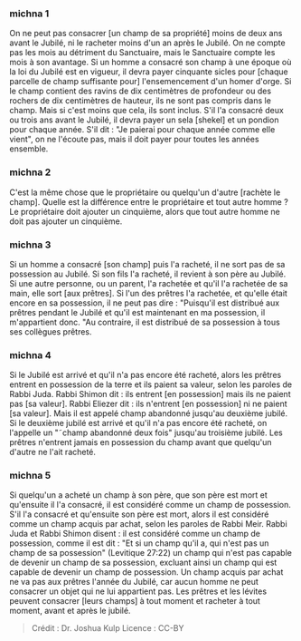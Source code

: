 
### michna 1
On ne peut pas consacrer [un champ de sa propriété] moins de deux ans avant le Jubilé, ni le racheter moins d'un an après le Jubilé. On ne compte pas les mois au détriment du Sanctuaire, mais le Sanctuaire compte les mois à son avantage. Si un homme a consacré son champ à une époque où la loi du Jubilé est en vigueur, il devra payer cinquante sicles pour [chaque parcelle de champ suffisante pour] l'ensemencement d'un homer d'orge. Si le champ contient des ravins de dix centimètres de profondeur ou des rochers de dix centimètres de hauteur, ils ne sont pas compris dans le champ. Mais si c'est moins que cela, ils sont inclus. S'il l'a consacré deux ou trois ans avant le Jubilé, il devra payer un sela [shekel] et un pondion pour chaque année. S'il dit : "Je paierai pour chaque année comme elle vient", on ne l'écoute pas, mais il doit payer pour toutes les années ensemble.

### michna 2
C'est la même chose que le propriétaire ou quelqu'un d'autre [rachète le champ]. Quelle est la différence entre le propriétaire et tout autre homme ? Le propriétaire doit ajouter un cinquième, alors que tout autre homme ne doit pas ajouter un cinquième.

### michna 3
Si un homme a consacré [son champ] puis l'a racheté, il ne sort pas de sa possession au Jubilé. Si son fils l'a racheté, il revient à son père au Jubilé. Si une autre personne, ou un parent, l'a rachetée et qu'il l'a rachetée de sa main, elle sort [aux prêtres]. Si l'un des prêtres l'a rachetée, et qu'elle était encore en sa possession, il ne peut pas dire : "Puisqu'il est distribué aux prêtres pendant le Jubilé et qu'il est maintenant en ma possession, il m'appartient donc. "Au contraire, il est distribué de sa possession à tous ses collègues prêtres.

### michna 4
Si le Jubilé est arrivé et qu'il n'a pas encore été racheté, alors les prêtres entrent en possession de la terre et ils paient sa valeur, selon les paroles de Rabbi Juda. Rabbi Shimon dit : ils entrent [en possession] mais ils ne paient pas [sa valeur]. Rabbi Eliezer dit : ils n'entrent [en possession] ni ne paient [sa valeur]. Mais il est appelé champ abandonné jusqu'au deuxième jubilé. Si le deuxième jubilé est arrivé et qu'il n'a pas encore été racheté, on l'appelle un "˜champ abandonné deux fois" jusqu'au troisième jubilé. Les prêtres n'entrent jamais en possession du champ avant que quelqu'un d'autre ne l'ait racheté.

### michna 5
Si quelqu'un a acheté un champ à son père, que son père est mort et qu'ensuite il l'a consacré, il est considéré comme un champ de possession. S'il l'a consacré et qu'ensuite son père est mort, alors il est considéré comme un champ acquis par achat, selon les paroles de Rabbi Meir. Rabbi Juda et Rabbi Shimon disent : il est considéré comme un champ de possession, comme il est dit : "Et si un champ qu'il a, qui n'est pas un champ de sa possession" (Levitique 27:22) un champ qui n'est pas capable de devenir un champ de sa possession, excluant ainsi un champ qui est capable de devenir un champ de possession. Un champ acquis par achat ne va pas aux prêtres l'année du Jubilé, car aucun homme ne peut consacrer un objet qui ne lui appartient pas. Les prêtres et les lévites peuvent consacrer [leurs champs] à tout moment et racheter à tout moment, avant et après le jubilé.

>Crédit : Dr. Joshua Kulp
>Licence : CC-BY